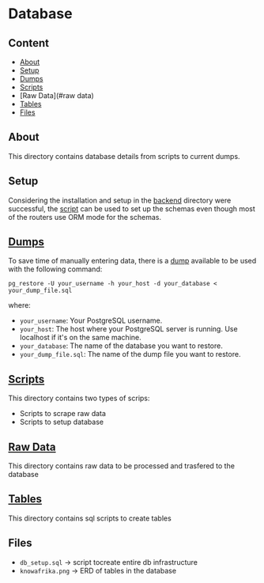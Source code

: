 # Database

## Content
* [About](#about)
* [Setup](#setup)
* [Dumps](#dumps)
* [Scripts](#scripts)
* [Raw Data](#raw data)
* [Tables](#tables)
* [Files](#files)

## About
This directory contains database details from
scripts to current dumps.

## Setup
Considering the installation and setup in
the [backend](../backend) directory were successful,
the [script](./db_setup.sql) can be used to set up
the schemas even though most of the routers
use ORM mode for the schemas.

## [Dumps](./dumps)
To save time of manually entering data, there is a [dump](./dumps/db_dump_3.sql)
available to be used with the following command:
```
pg_restore -U your_username -h your_host -d your_database < your_dump_file.sql
```
where:
* `your_username`: Your PostgreSQL username.
* `your_host`: The host where your PostgreSQL server is running.
Use localhost if it's on the same machine.
* `your_database`: The name of the database you want to restore.
* `your_dump_file.sql`: The name of the dump file you want to restore.


## [Scripts](./scripts)
This directory contains two types of scrips:
- Scripts to scrape raw data
- Scripts to setup database

## [Raw Data](./raw_data)
This directory contains raw data to be processed and trasfered to the database


## [Tables](./tables)
This directory contains sql scripts to create tables


## Files

- `db_setup.sql` -> script tocreate entire db infrastructure
- `knowafrika.png` -> ERD of tables in the database
